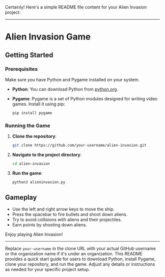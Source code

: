 Certainly! Here's a simple README file content for your Alien Invasion project:

---

# Alien Invasion Game

## Getting Started

### Prerequisites
Make sure you have Python and Pygame installed on your system.

- **Python**: You can download Python from [python.org](https://www.python.org/downloads/).
- **Pygame**: Pygame is a set of Python modules designed for writing video games. Install it using pip:
  
  ```bash
  pip install pygame
  ```

### Running the Game

1. **Clone the repository**:

   ```bash
   git clone https://github.com/your-username/alien-invasion.git
   ```

2. **Navigate to the project directory**:

   ```bash
   cd alien-invasion
   ```

3. **Run the game**:

   ```bash
   python3 alieninvasion.py
   ```

## Gameplay

- Use the left and right arrow keys to move the ship.
- Press the spacebar to fire bullets and shoot down aliens.
- Try to avoid collisions with aliens and their projectiles.
- Earn points by shooting down aliens.

Enjoy playing Alien Invasion!

---

Replace `your-username` in the clone URL with your actual GitHub username or the organization name if it's under an organization. This README provides a quick start guide for users to download Python, install Pygame, clone your repository, and run the game. Adjust any details or instructions as needed for your specific project setup.

